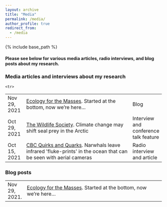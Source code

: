 ```yaml
---
layout: archive
title: "Media"
permalink: /media/
author_profile: true
redirect_from:
  - /media
---
```


{% include base_path %}
<h4>Please see below for various media articles, radio interviews, and blog posts about my research.</h4>

<h3>Media articles and interviews about my research</h3>
<table class="tg">
<tbody>
<tr>
<td width="12%">Nov 29, 2021</td>
<td width="75%"><a href="https://ecologyforthemasses.com/2021/11/24/started-at-the-bottom-now-were-here/" rel="noopener noreferrer">Ecology for the Masses</a>. Started at the bottom, now we’re here… </td>
<td width="13%">Blog</td>
</tr>
  
  <tr>
<td width="12%">Oct 29, 2021</td>
<td width="75%"><a href="https://wildlife.org/tws2021-climate-change-may-shift-seal-prey-in-arctic/" rel="noopener noreferrer">The Wildlife Society</a>. Climate change may shift seal prey in the Arctic</td>
<td width="13%">Interview and conference talk feature</td>
</tr>
  
    <tr>
<td width="12%">Oct 15, 2021</td>
<td width="75%"><a href="https://www.cbc.ca/radio/quirks/oct-16-fecal-transplants-a-fountain-of-youth-supernova-on-repeat-bee-dancing-reveals-foraging-habits-and-mo-1.6211282/narwhals-leave-infrared-fluke-prints-in-the-ocean-that-can-be-seen-with-aerial-cameras-1.6211284" rel="noopener noreferrer">CBC Quirks and Quarks</a>. Narwhals leave infrared 'fluke-prints' in the ocean that can be seen with aerial cameras</td>
<td width="13%">Radio interview and article</td>
</tr>

</tbody>
</table>


<h3>Blog posts</h3>
<table class="tg">
<tbody>
<tr>
<td width="5%">Nov 29, 2021.</td>
<td width="95%"><a href="https://ecologyforthemasses.com/2021/11/24/started-at-the-bottom-now-were-here/" rel="noopener noreferrer">Ecology for the Masses</a>. Started at the bottom, now we’re here… </td>
</tr>
</tbody>
</table>
